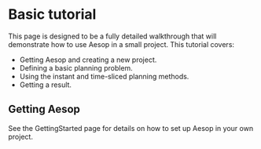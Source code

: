 # Basic tutorial #

This page is designed to be a fully detailed walkthrough that will demonstrate how to use Aesop in a small project. This tutorial covers:

  * Getting Aesop and creating a new project.
  * Defining a basic planning problem.
  * Using the instant and time-sliced planning methods.
  * Getting a result.

## Getting Aesop ##

See the GettingStarted page for details on how to set up Aesop in your own project.